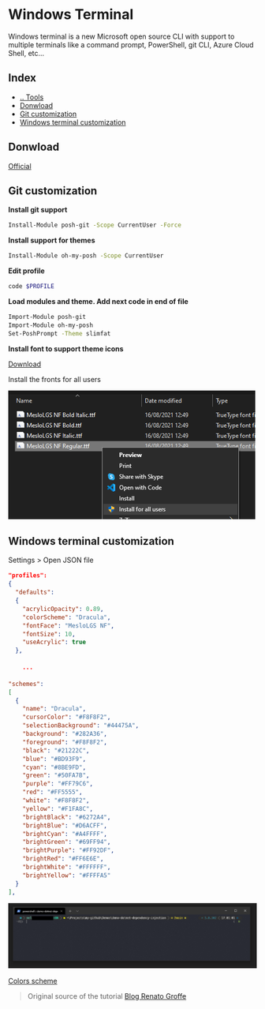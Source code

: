# Windows Terminal
Windows terminal is a new Microsoft open source CLI with support to multiple terminals like a command prompt, PowerShell, git CLI, Azure Cloud Shell, etc...



## Index
- [.. Tools](./README.md)
- [Donwload](#donwload)
- [Git customization](#gitcustomization)
- [Windows terminal customization](#customization)



## Donwload <a name="donwload"></a>
[Official](https://docs.microsoft.com/en-us/windows/terminal/get-started)



## Git customization <a name="gitcustomization"></a>

**Install git support**
```bash
Install-Module posh-git -Scope CurrentUser -Force
```

**Install support for themes**
```bash
Install-Module oh-my-posh -Scope CurrentUser
```

**Edit profile**
```bash
code $PROFILE
```

**Load modules and theme. Add next code in end of file**
```bash
Import-Module posh-git
Import-Module oh-my-posh
Set-PoshPrompt -Theme slimfat
```

**Install font to support theme icons**

[Download](https://github.com/romkatv/dotfiles-public/tree/master/.local/share/fonts/NerdFonts)

Install the fronts for all users

![Font installation](../media/install-fronts.png "Font installation")

## Windows terminal customization <a name="customization"></a>

Settings > Open JSON file
```json
"profiles":
{
  "defaults":
  {
    "acrylicOpacity": 0.89,
    "colorScheme": "Dracula",
    "fontFace": "MesloLGS NF",
    "fontSize": 10,
    "useAcrylic": true
  },
    
    ...

"schemes":
[
  {
    "name": "Dracula",
    "cursorColor": "#F8F8F2",
    "selectionBackground": "#44475A",
    "background": "#282A36",
    "foreground": "#F8F8F2",
    "black": "#21222C",
    "blue": "#BD93F9",
    "cyan": "#8BE9FD",
    "green": "#50FA7B",
    "purple": "#FF79C6",
    "red": "#FF5555",
    "white": "#F8F8F2",
    "yellow": "#F1FA8C",
    "brightBlack": "#6272A4",
    "brightBlue": "#D6ACFF",
    "brightCyan": "#A4FFFF",
    "brightGreen": "#69FF94",
    "brightPurple": "#FF92DF",
    "brightRed": "#FF6E6E",
    "brightWhite": "#FFFFFF",
    "brightYellow": "#FFFFA5"
  }
],
```

![Windows terminal](../media/windows-terminal-sample.png "Windows terminal")

[Colors scheme](https://draculatheme.com/windows-terminal)
> Original source of the tutorial [Blog Renato Groffe](https://renatogroffe.medium.com/dicas-de-visual-studio-code-integra%C3%A7%C3%A3o-com-git-via-terminal-e-kubernetes-templates-pt5-395819902ab7)
